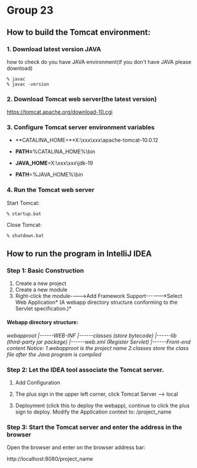 # Group 23

## How to build the Tomcat environment:

### 1. Download latest version JAVA 

how to check do you have JAVA environment(if you don't have JAVA please download) 

```
% javac
% javac -version
```

### 2. Download Tomcat web server(the latest version)

https://tomcat.apache.org/download-10.cgi

### 3. Configure Tomcat server environment variables

- **CATALINA_HOME=**X:\xxx\xxx\apache-tomcat-10.0.12

- **PATH=**%CATALINA_HOME%\bin

- **JAVA_HOME**=X:\xxx\xxx\jdk-19

- **PATH**=%JAVA_HOME%\bin

### 4. Run the Tomcat web server

Start Tomcat:

```
% startup.bat
```

Close Tomcat:

```
% shutdown.bat
```

## How to run the program in IntelliJ IDEA

### Step 1: Basic Construction

1. Create a new project
2. Create a new module
3. Right-click the module---->Add Framework Support------>Select Web Application*
     (A webapp directory structure conforming to the Servlet specification.)*

#### Webapp directory structure:

*webapproot*
      *|------WEB-INF*
      			*|------classes (store bytecode)*
      			*|------lib (third-party jar package)*
      			*|------web.xml (Register Servlet)*
      *|------Front-end content*
*Notice:*
*1.webapproot is the project name*
*2.classes store the class file after the Java program is compiled*

### Step 2: Let the IDEA tool associate the Tomcat server.

1. Add Configuration

2. The plus sign in the upper left corner, click Tomcat Server --> local

3. Deployment (click this to deploy the webapp), continue to click the plus sign to deploy. Modify the Application context to: /project_name

### Step 3: Start the Tomcat server and enter the address in the browser

  Open the browser and enter on the browser address bar: 

  http://localhost:8080/project_name
